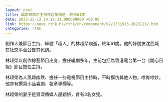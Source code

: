 ```yaml
---
layout: post
title: 編劇兼節目主持林超榮病逝　終年61歲
date: 2023-12-12 14:18:31.000000000 +08:00
link: https://news.rthk.hk/rthk/ch/component/k2/1731913-20231212.htm
categories: rthk
---
```


創作人兼節目主持、綽號「超人」的林超榮病逝，終年61歲。他的好朋友沈西城在社交平台公告其死訊。

林超榮以創作綜藝節目出身，擔任編劇多年，生前包括為香港電台第一台《開心日報》節目擔任主持。

林超榮為人風趣幽默、擔任一些電視節目主持時，不時模仿其他人物，唯肖唯妙。他亦有撰寫小品喜劇、報章專欄等。

林超榮的妻子是資深傳媒人屈穎妍，育有3名女兒。
